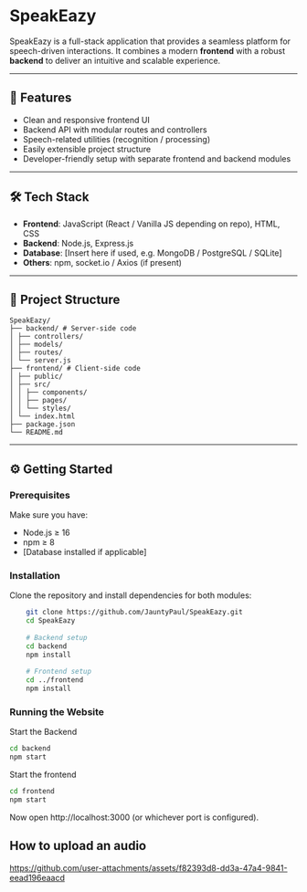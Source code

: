 # SpeakEazy

SpeakEazy is a full-stack application that provides a seamless platform for speech-driven interactions. It combines a modern **frontend** with a robust **backend** to deliver an intuitive and scalable experience.

---

## 🚀 Features

- Clean and responsive frontend UI  
- Backend API with modular routes and controllers  
- Speech-related utilities (recognition / processing)  
- Easily extensible project structure  
- Developer-friendly setup with separate frontend and backend modules  

---

## 🛠 Tech Stack

- **Frontend**: JavaScript (React / Vanilla JS depending on repo), HTML, CSS  
- **Backend**: Node.js, Express.js  
- **Database**: [Insert here if used, e.g. MongoDB / PostgreSQL / SQLite]  
- **Others**: npm, socket.io / Axios (if present)  

---

## 📂 Project Structure
    SpeakEazy/
    ├── backend/ # Server-side code
    │ ├── controllers/
    │ ├── models/
    │ ├── routes/
    │ └── server.js
    ├── frontend/ # Client-side code
    │ ├── public/
    │ ├── src/
    │ │ ├── components/
    │ │ ├── pages/
    │ │ └── styles/
    │ └── index.html
    ├── package.json
    └── README.md


---

## ⚙️ Getting Started

### Prerequisites

Make sure you have:

- Node.js ≥ 16  
- npm ≥ 8  
- [Database installed if applicable]  

### Installation

Clone the repository and install dependencies for both modules:

```bash
    git clone https://github.com/JauntyPaul/SpeakEazy.git
    cd SpeakEazy
    
    # Backend setup
    cd backend
    npm install
    
    # Frontend setup
    cd ../frontend
    npm install

```

### Running the Website

Start the Backend
````bash
cd backend
npm start
````
Start the frontend
````bash
cd frontend
npm start
````

Now open http://localhost:3000 (or whichever port is configured).


## How to upload an audio



https://github.com/user-attachments/assets/f82393d8-dd3a-47a4-9841-eead196eaacd


